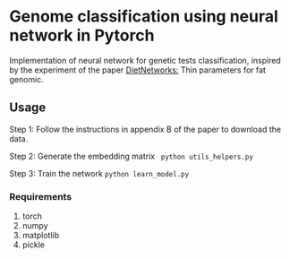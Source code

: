 # Genome classification using neural network in Pytorch
Implementation of neural network for genetic tests classification, inspired by the experiment of the paper [DietNetworks:](https://arxiv.org/abs/1611.09340/) Thin parameters for fat genomic.

## Usage
Step 1: Follow the instructions in appendix B of the paper to download the data.

Step 2: Generate the embedding matrix
` python utils_helpers.py`

Step 3: Train the network 
  ``python learn_model.py``
  
  
### Requirements
1. torch
2. numpy
3. matplotlib
4. pickle

